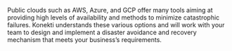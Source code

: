 Public clouds such as AWS, Azure, and GCP offer many tools aiming at providing high levels of availability and methods to 
minimize catastrophic failures. Konekti understands these various options and will work with your team to design and implement 
a disaster avoidance and recovery mechanism that meets your business’s requirements.

